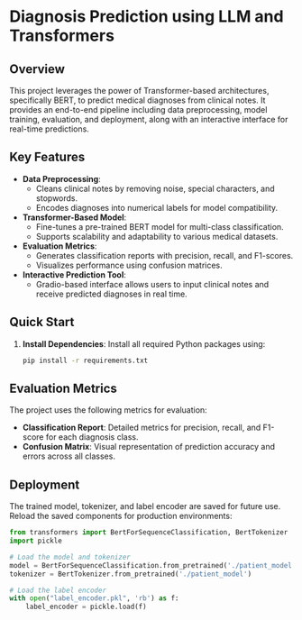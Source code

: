 # Diagnosis Prediction using LLM and Transformers

## Overview
This project leverages the power of Transformer-based architectures, specifically BERT, to predict medical diagnoses from clinical notes. It provides an end-to-end pipeline including data preprocessing, model training, evaluation, and deployment, along with an interactive interface for real-time predictions.

## Key Features
- **Data Preprocessing**:
  - Cleans clinical notes by removing noise, special characters, and stopwords.
  - Encodes diagnoses into numerical labels for model compatibility.
- **Transformer-Based Model**:
  - Fine-tunes a pre-trained BERT model for multi-class classification.
  - Supports scalability and adaptability to various medical datasets.
- **Evaluation Metrics**:
  - Generates classification reports with precision, recall, and F1-scores.
  - Visualizes performance using confusion matrices.
- **Interactive Prediction Tool**:
  - Gradio-based interface allows users to input clinical notes and receive predicted diagnoses in real time.

## Quick Start
1. **Install Dependencies**:
   Install all required Python packages using:
   ```bash
   pip install -r requirements.txt
   ```


## Evaluation Metrics
The project uses the following metrics for evaluation:
- **Classification Report**: Detailed metrics for precision, recall, and F1-score for each diagnosis class.
- **Confusion Matrix**: Visual representation of prediction accuracy and errors across all classes.

## Deployment
The trained model, tokenizer, and label encoder are saved for future use. Reload the saved components for production environments:
```python
from transformers import BertForSequenceClassification, BertTokenizer
import pickle

# Load the model and tokenizer
model = BertForSequenceClassification.from_pretrained('./patient_model')
tokenizer = BertTokenizer.from_pretrained('./patient_model')

# Load the label encoder
with open("label_encoder.pkl", 'rb') as f:
    label_encoder = pickle.load(f)
```




